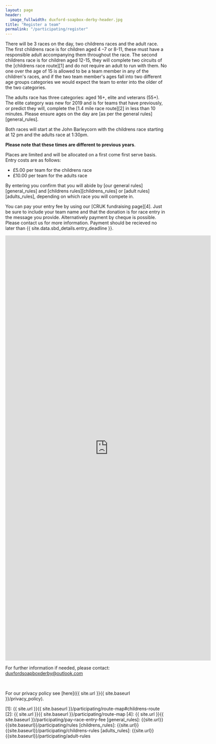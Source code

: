 ```yaml
---
layout: page
header:
  image_fullwidth: duxford-soapbox-derby-header.jpg
title: "Register a team"
permalink: "/participating/register"
---
```


There will be 3 races on the day, two childrens races and the adult race. The first childrens race is for children aged 4 –7 or 8-11, these must have a responsible adult accompanying them throughout the race. The second childrens race is for children aged 12-15, they will complete two circuits of the [childrens race route][1] and do not require an adult to run with them. No one over the age of 15 is allowed to be a team member in any of the children's races, and if the two team member's ages fall into two different age groups categories we would expect the team to enter into the older of the two categories. 

The adults race has three categories: aged 16+, elite and veterans (55+). The elite category was new for 2019 and is for teams that have previously, or predict they will, complete the [1.4 mile race route][2] in less than 10 minutes. Please ensure ages on the day are [as per the general rules][general_rules].

Both races will start at the John Barleycorn with the childrens race starting at 12 pm and the adults race at 1:30pm.

**Please note that these times are different to previous years**.

Places are limited and will be allocated on a first come first serve basis. Entry costs are as follows: 

 * £5.00 per team for the childrens race
 * £10.00 per team for the adults race 

By entering you confirm that you will abide by [our general rules][general_rules] and [childrens rules][childrens_rules] or [adult rules][adults_rules], depending on which race you will compete in.

You can pay your entry fee by using our [CRUK fundraising page][4]. Just be sure to include your team name and that the donation is for race entry in the message you provide. Alternatively payment by cheque is possible. Please contact us for more information. Payment should be recieved no later than {{ site.data.sbd_details.entry_deadline }}.

<iframe src="https://docs.google.com/forms/d/e/1FAIpQLSevMl8MSU5U8I1BYQXQ4abUzYE710Ps-IB_IFHsjujeXgakiQ/viewform?embedded=true" width="640" height="1323" frameborder="0" marginheight="0" marginwidth="0">Loading…</iframe>

<!--
<form name="register" method="POST" action="https://formspree.io/f/maylzqae">
	<h4>Team details.</h4>
	<br />
	Team Name: <input type ="text" name="teamName" placeholder="Your team name" required />
	Name (main team member): <input type ="text" name="memberOne" placeholder="Name of first team member" required />
	Name (second team member): <input type ="text" name="memberTwo" placeholder="Name of second team member" required />
	Race category: <select name="category" required>
		<option value="child4to7">
			Childrens race - Aged 4-7
		</option>
		<option value="child8to11">
			Childrens race - Aged 8-11
		</option>
		<option value="child12to15">
			Childrens race - Aged 12-15
		</option>
		<option value="adults">
			Adults race - aged 16+ 
		</option>
		<option value="elite">
			Adults race - elite, for teams expecting to complete the 1.4 mile course in under 10 minutes 
		</option>
		<option value="veterans">
			Adults race - veterans, 55+
		</option>
	</select>
	<hr />
	<h4>Contact details. For entrants to the childrens race please give parent/guardian details.</h4>
	<br />
	Name: <input type ="text" name="contact" placeholder="Your name" required />
	Address: <input type ="text" name="address" placeholder="Contact address" required />
	Telephone Number: <input type ="text" name="phone" placeholder="Your telephone number" required />
	Email: <input type="email" name="_replyto" placeholder="Your email" required />
	Did you enter the race in 2019: <input type="checkbox" name="previousCompetitor" value="previous" />
	<br />
	<p style="font-weight:bold;"> Please ensure that you include either a phone number or an email address as we will need to contact you to confirm that your entry has been sucessful.</p>
	<input type="submit" value="Send" />
	<input type="hidden" name="_next" value="{{ site.url | append: site.baseurl | append: '/participating/entry-request-submitted' }}" />
	<input type="hidden" name="_subject" value="Team registration from website." />
	<input type="text" name="_gotcha" style="display:none" />
</form>
-->
<br />

For further information if needed, please contact: [duxfordsoapboxderby@outlook.com](mailto:duxfordsoapboxderby@outlook.com)

<br />

For our privacy policy see [here]({{ site.url }}{{ site.baseurl }}/privacy_policy). 

[1]: {{ site.url }}{{ site.baseurl }}/participating/route-map#childrens-route
[2]: {{ site.url }}{{ site.baseurl }}/participating/route-map 
[4]: {{ site.url }}{{ site.baseurl }}/participating/pay-race-entry-fee 
[general_rules]: {{site.url}}{{site.baseurl}}/participating/rules
[childrens_rules]: {{site.url}}{{site.baseurl}}/participating/childrens-rules
[adults_rules]: {{site.url}}{{site.baseurl}}/participating/adult-rules
